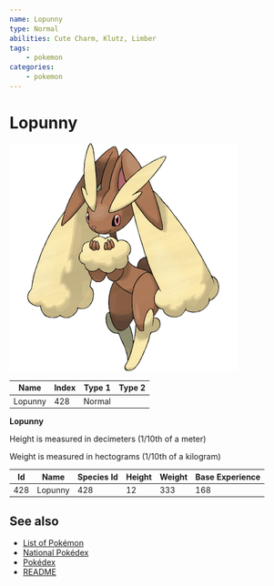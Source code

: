 ```yaml
---
name: Lopunny
type: Normal
abilities: Cute Charm, Klutz, Limber
tags:
    - pokemon
categories:
    - pokemon
---
```


# Lopunny


![Lopunny](images/428.png)

| **Name** | **Index** | **Type 1** | **Type 2** |
|----|----|----|----|
| Lopunny | 428 | Normal  |  |

**Lopunny** 


Height is measured in decimeters (1/10th of a meter)

Weight is measured in hectograms (1/10th of a kilogram)

| **Id** | **Name** | **Species Id** | **Height** | **Weight** | **Base Experience** |
|--------|----------|----------------|------------|------------|---------------------|
| 428 | Lopunny | 428 | 12 | 333 | 168 |


## See also

- [List of Pokémon](../pokemon.md)
- [National Pokédex](../national_pokedex.md)
- [Pokédex](../pokedex.md)
- [README](../README.md)
